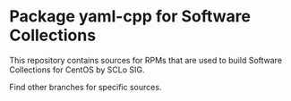 # Package yaml-cpp for Software Collections

This repository contains sources for RPMs that are used
to build Software Collections for CentOS by SCLo SIG.

Find other branches for specific sources.
